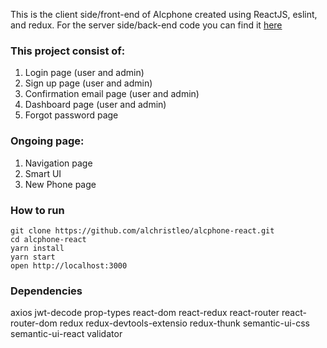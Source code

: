 This is the client side/front-end of Alcphone created using ReactJS, eslint, and redux. For the server side/back-end code you can find it [here](https://github.com/alchristleo/alcphone-api)

### This project consist of:
1. Login page (user and admin)
2. Sign up page (user and admin)
3. Confirmation email page (user and admin)
4. Dashboard page (user and admin)
5. Forgot password page

### Ongoing page:
1. Navigation page
2. Smart UI
3. New Phone page

### How to run
```
git clone https://github.com/alchristleo/alcphone-react.git
cd alcphone-react
yarn install
yarn start
open http://localhost:3000
```

### Dependencies
axios
jwt-decode
prop-types
react-dom
react-redux
react-router
react-router-dom
redux
redux-devtools-extensio
redux-thunk
semantic-ui-css
semantic-ui-react
validator
